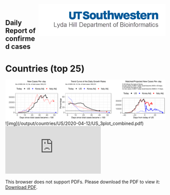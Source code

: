 <img align="right"  height="100" src="/doc/utsw-master-logo-cmyk+BI.png">

<br/>  

## Daily Report of confirmed cases
# Countries (top 25)

<p><img src="/output/countries/US/2020-04-12/US_3plot_combined.pdf">
![img](/output/countries/US/2020-04-12/US_3plot_combined.pdf)

<object data="https://github.com/JungsikNoh/COVID-19_LookAtUsToday_SeeYourselfTomorrow/blob/master/output/countries/US/2020-04-12/US_3plot_combined.pdf" type="application/pdf" width="700px" height="700px">
    <embed src="https://github.com/JungsikNoh/COVID-19_LookAtUsToday_SeeYourselfTomorrow/blob/master/output/countries/US/2020-04-12/US_3plot_combined.pdf">
        <p>This browser does not support PDFs. Please download the PDF to view it: <a href="http://yoursite.com/the.pdf">Download PDF</a>.</p>
    </embed>
</object>

